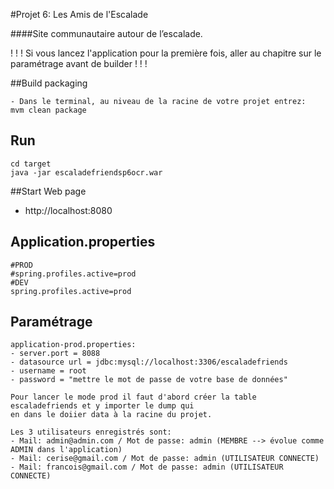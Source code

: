 #Projet 6: Les Amis de l'Escalade

####Site communautaire autour de l’escalade.

! ! ! Si vous lancez l'application pour la première fois, aller au chapitre sur le paramétrage avant de builder ! ! !


##Build packaging
```
- Dans le terminal, au niveau de la racine de votre projet entrez:
mvm clean package
```

## Run
```
cd target
java -jar escaladefriendsp6ocr.war
```

##Start Web page
- http://localhost:8080

## Application.properties
```
#PROD
#spring.profiles.active=prod
#DEV
spring.profiles.active=prod
```

## Paramétrage
```
application-prod.properties:
- server.port = 8088
- datasource url = jdbc:mysql://localhost:3306/escaladefriends
- username = root
- password = "mettre le mot de passe de votre base de données"

Pour lancer le mode prod il faut d'abord créer la table escaladefriends et y importer le dump qui 
en dans le doiier data à la racine du projet.

Les 3 utilisateurs enregistrés sont:
- Mail: admin@admin.com / Mot de passe: admin (MEMBRE --> évolue comme ADMIN dans l'application)
- Mail: cerise@gmail.com / Mot de passe: admin (UTILISATEUR CONNECTE)
- Mail: francois@gmail.com / Mot de passe: admin (UTILISATEUR CONNECTE)
```

